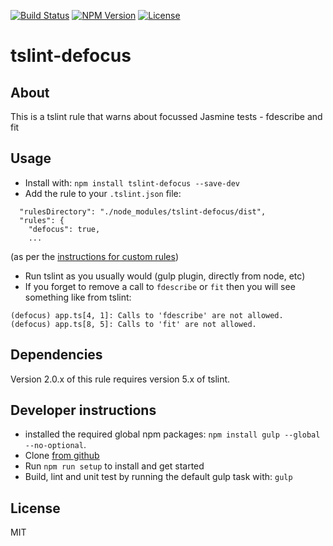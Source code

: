 [![Build Status](https://travis-ci.org/Sergiioo/tslint-defocus.svg?branch=master)](https://travis-ci.org/Sergiioo/tslint-defocus)
[![NPM Version](https://img.shields.io/npm/v/tslint-defocus.svg)](https://www.npmjs.com/package/tslint-defocus)
[![License](https://img.shields.io/npm/l/tslint-defocus.svg)](LICENSE)

# tslint-defocus

## About
This is a tslint rule that warns about focussed Jasmine tests - fdescribe and fit

## Usage
* Install with: `npm install tslint-defocus --save-dev`
* Add the rule to your `.tslint.json` file:
```
  "rulesDirectory": "./node_modules/tslint-defocus/dist",
  "rules": {
    "defocus": true,
    ...
```
(as per the [instructions for custom rules](http://palantir.github.io/tslint/usage/custom-rules/))
* Run tslint as you usually would (gulp plugin, directly from node, etc)
* If you forget to remove a call to `fdescribe` or `fit` then you will see something like from tslint:
```
(defocus) app.ts[4, 1]: Calls to 'fdescribe' are not allowed.
(defocus) app.ts[8, 5]: Calls to 'fit' are not allowed.
```

## Dependencies

Version 2.0.x of this rule requires version 5.x of tslint.

## Developer instructions
* installed the required global npm packages: `npm install gulp --global --no-optional`.
* Clone [from github](https://github.com/Sergiioo/tslint-defocus)
* Run `npm run setup` to install and get started
* Build, lint and unit test by running the default gulp task with: `gulp`

## License
MIT
